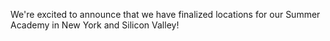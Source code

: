 We're excited to announce that we have finalized locations for our Summer Academy in New York and Silicon Valley! 